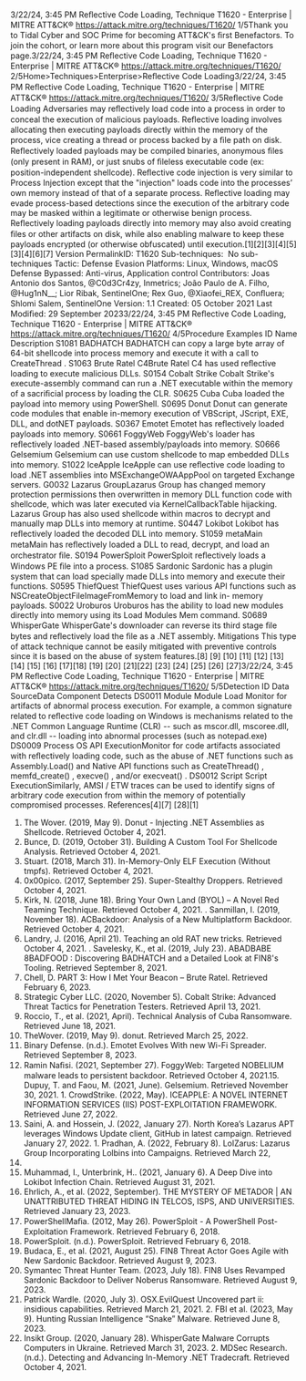 3/22/24, 3:45 PM Reﬂective Code Loading, Technique T1620 - Enterprise | MITRE ATT&CK®
https://attack.mitre.org/techniques/T1620/ 1/5Thank you to Tidal Cyber and SOC Prime for becoming ATT&CK's ﬁrst Benefactors. To join the cohort, or learn more about this program visit our
Benefactors page.3/22/24, 3:45 PM Reﬂective Code Loading, Technique T1620 - Enterprise | MITRE ATT&CK®
https://attack.mitre.org/techniques/T1620/ 2/5Home>Techniques>Enterprise>Reﬂective Code Loading3/22/24, 3:45 PM Reﬂective Code Loading, Technique T1620 - Enterprise | MITRE ATT&CK®
https://attack.mitre.org/techniques/T1620/ 3/5Reﬂective Code Loading
Adversaries may reﬂectively load code into a process in order to conceal the execution of malicious payloads. Reﬂective loading involves
allocating then executing payloads directly within the memory of the process, vice creating a thread or process backed by a ﬁle path on disk.
Reﬂectively loaded payloads may be compiled binaries, anonymous ﬁles (only present in RAM), or just snubs of ﬁleless executable code (ex:
position-independent shellcode).
Reﬂective code injection is very similar to Process Injection except that the "injection" loads code into the processes’ own memory instead of
that of a separate process. Reﬂective loading may evade process-based detections since the execution of the arbitrary code may be masked
within a legitimate or otherwise benign process. Reﬂectively loading payloads directly into memory may also avoid creating ﬁles or other
artifacts on disk, while also enabling malware to keep these payloads encrypted (or otherwise obfuscated) until execution.[1][2][3][4][5]
[3][4][6][7]
Version PermalinkID: T1620
Sub-techniques:  No sub-techniques
 
Tactic: Defense Evasion
 
Platforms: Linux, Windows, macOS
 
Defense Bypassed: Anti-virus, Application control
Contributors: Joas Antonio dos Santos, @C0d3Cr4zy, Inmetrics; João Paulo de A. Filho, @Hug1nN\_\_; Lior Ribak, SentinelOne; Rex Guo,
@Xiaofei\_REX, Conﬂuera; Shlomi Salem, SentinelOne
Version: 1.1
Created: 05 October 2021
Last Modiﬁed: 29 September 20233/22/24, 3:45 PM Reﬂective Code Loading, Technique T1620 - Enterprise | MITRE ATT&CK®
https://attack.mitre.org/techniques/T1620/ 4/5Procedure Examples
ID Name Description
S1081 BADHATCH BADHATCH can copy a large byte array of 64-bit shellcode into process memory and execute it with a call to
CreateThread .
S1063 Brute Ratel
C4Brute Ratel C4 has used reﬂective loading to execute malicious DLLs.
S0154 Cobalt Strike Cobalt Strike's execute-assembly command can run a .NET executable within the memory of a sacriﬁcial
process by loading the CLR.
S0625 Cuba Cuba loaded the payload into memory using PowerShell.
S0695 Donut Donut can generate code modules that enable in-memory execution of VBScript, JScript, EXE, DLL, and
dotNET payloads.
S0367 Emotet Emotet has reﬂectively loaded payloads into memory.
S0661 FoggyWeb FoggyWeb's loader has reﬂectively loaded .NET-based assembly/payloads into memory.
S0666 Gelsemium Gelsemium can use custom shellcode to map embedded DLLs into memory.
S1022 IceApple IceApple can use reﬂective code loading to load .NET assemblies into MSExchangeOWAAppPool on targeted
Exchange servers.
G0032 Lazarus
GroupLazarus Group has changed memory protection permissions then overwritten in memory DLL function code
with shellcode, which was later executed via KernelCallbackTable hijacking. Lazarus Group has also used
shellcode within macros to decrypt and manually map DLLs into memory at runtime.
S0447 Lokibot Lokibot has reﬂectively loaded the decoded DLL into memory.
S1059 metaMain metaMain has reﬂectively loaded a DLL to read, decrypt, and load an orchestrator ﬁle.
S0194 PowerSploit PowerSploit reﬂectively loads a Windows PE ﬁle into a process.
S1085 Sardonic Sardonic has a plugin system that can load specially made DLLs into memory and execute their functions.
S0595 ThiefQuest ThiefQuest uses various API functions such as NSCreateObjectFileImageFromMemory to load and link in-
memory payloads.
S0022 Uroburos Uroburos has the ability to load new modules directly into memory using its Load Modules Mem command.
S0689 WhisperGate WhisperGate's downloader can reverse its third stage ﬁle bytes and reﬂectively load the ﬁle as a .NET
assembly.
Mitigations
This type of attack technique cannot be easily mitigated with preventive controls since it is based on the abuse of system features.[8]
[9]
[10]
[11]
[12]
[13]
[14]
[15]
[16]
[17][18]
[19]
[20]
[21][22]
[23]
[24]
[25]
[26]
[27]3/22/24, 3:45 PM Reﬂective Code Loading, Technique T1620 - Enterprise | MITRE ATT&CK®
https://attack.mitre.org/techniques/T1620/ 5/5Detection
ID Data SourceData Component Detects
DS0011 Module Module Load Monitor for artifacts of abnormal process execution. For example, a common signature related
to reﬂective code loading on Windows is mechanisms related to the .NET Common Language
Runtime (CLR) -- such as mscor.dll, mscoree.dll, and clr.dll -- loading into abnormal processes
(such as notepad.exe)
DS0009 Process OS API
ExecutionMonitor for code artifacts associated with reﬂectively loading code, such as the abuse of .NET
functions such as Assembly.Load() and Native API functions such as CreateThread() ,
memfd\_create() , execve() , and/or execveat() .
DS0012 Script Script
ExecutionSimilarly, AMSI / ETW traces can be used to identify signs of arbitrary code execution from
within the memory of potentially compromised processes.
References[4][7]
[28][1]
1. The Wover. (2019, May 9). Donut - Injecting .NET Assemblies
as Shellcode. Retrieved October 4, 2021.
2. Bunce, D. (2019, October 31). Building A Custom Tool For
Shellcode Analysis. Retrieved October 4, 2021.
3. Stuart. (2018, March 31). In-Memory-Only ELF Execution
(Without tmpfs). Retrieved October 4, 2021.
4. 0x00pico. (2017, September 25). Super-Stealthy Droppers.
Retrieved October 4, 2021.
5. Kirk, N. (2018, June 18). Bring Your Own Land (BYOL) – A
Novel Red Teaming Technique. Retrieved October 4, 2021.
 . Sanmillan, I. (2019, November 18). ACBackdoor: Analysis of a
New Multiplatform Backdoor. Retrieved October 4, 2021.
7. Landry, J. (2016, April 21). Teaching an old RAT new tricks.
Retrieved October 4, 2021.
 . Savelesky, K., et al. (2019, July 23). ABADBABE 8BADFOOD :
Discovering BADHATCH and a Detailed Look at FIN8's
Tooling. Retrieved September 8, 2021.
9. Chell, D. PART 3: How I Met Your Beacon – Brute Ratel.
Retrieved February 6, 2023.
10. Strategic Cyber LLC. (2020, November 5). Cobalt Strike:
Advanced Threat Tactics for Penetration Testers. Retrieved
April 13, 2021.
11. Roccio, T., et al. (2021, April). Technical Analysis of Cuba
Ransomware. Retrieved June 18, 2021.
12. TheWover. (2019, May 9). donut. Retrieved March 25, 2022.
13. Binary Defense. (n.d.). Emotet Evolves With new Wi-Fi
Spreader. Retrieved September 8, 2023.
14. Ramin Naﬁsi. (2021, September 27). FoggyWeb: Targeted
NOBELIUM malware leads to persistent backdoor. Retrieved
October 4, 2021.15. Dupuy, T. and Faou, M. (2021, June). Gelsemium. Retrieved
November 30, 2021.
1 . CrowdStrike. (2022, May). ICEAPPLE: A NOVEL INTERNET
INFORMATION SERVICES (IIS) POST-EXPLOITATION
FRAMEWORK. Retrieved June 27, 2022.
17. Saini, A. and Hossein, J. (2022, January 27). North Korea’s
Lazarus APT leverages Windows Update client, GitHub in
latest campaign. Retrieved January 27, 2022.
1 . Pradhan, A. (2022, February 8). LolZarus: Lazarus Group
Incorporating Lolbins into Campaigns. Retrieved March 22,
2022.
19. Muhammad, I., Unterbrink, H.. (2021, January 6). A Deep Dive
into Lokibot Infection Chain. Retrieved August 31, 2021.
20. Ehrlich, A., et al. (2022, September). THE MYSTERY OF
METADOR | AN UNATTRIBUTED THREAT HIDING IN TELCOS,
ISPS, AND UNIVERSITIES. Retrieved January 23, 2023.
21. PowerShellMaﬁa. (2012, May 26). PowerSploit - A PowerShell
Post-Exploitation Framework. Retrieved February 6, 2018.
22. PowerSploit. (n.d.). PowerSploit. Retrieved February 6, 2018.
23. Budaca, E., et al. (2021, August 25). FIN8 Threat Actor Goes
Agile with New Sardonic Backdoor. Retrieved August 9, 2023.
24. Symantec Threat Hunter Team. (2023, July 18). FIN8 Uses
Revamped Sardonic Backdoor to Deliver Noberus
Ransomware. Retrieved August 9, 2023.
25. Patrick Wardle. (2020, July 3). OSX.EvilQuest Uncovered part
ii: insidious capabilities. Retrieved March 21, 2021.
2 . FBI et al. (2023, May 9). Hunting Russian Intelligence “Snake”
Malware. Retrieved June 8, 2023.
27. Insikt Group. (2020, January 28). WhisperGate Malware
Corrupts Computers in Ukraine. Retrieved March 31, 2023.
2 . MDSec Research. (n.d.). Detecting and Advancing In-Memory
.NET Tradecraft. Retrieved October 4, 2021.